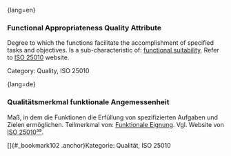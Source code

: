 {lang=en}
### Functional Appropriateness Quality Attribute
Degree to which the functions facilitate the accomplishment of specified tasks and objectives.
Is a sub-characteristic of: [functional suitability](#term-functional-suitability-quality-attribute).
Refer to [ISO 25010](http://iso25000.com/index.php/en/iso-25000-standards/iso-25010) website.

Category: Quality, ISO 25010

{lang=de}
### Qualitätsmerkmal funktionale Angemessenheit

Maß, in dem die Funktionen die Erfüllung von spezifizierten Aufgaben
und Zielen ermöglichen. Teilmerkmal von: [Funktionale
Eignung](#_bookmark107). Vgl. Website von [ISO
25010](http://iso25000.com/index.php/en/iso-25000-standards/iso-25010)[³⁹](#_bookmark104).

[]{#_bookmark102 .anchor}Kategorie: Qualität, ISO 25010


